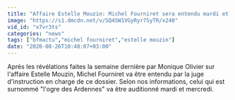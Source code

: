 ```yaml
---
title: "Affaire Estelle Mouzin: Michel Fourniret sera entendu mardi et mercredi par la juge d'instruction"
image: "https://s1.dmcdn.net/v/SQ4SW1VGyRyr7SyTR/x240"
vid_id: "x7vr3ts"
categories: "news"
tags: ["bfmactu","michel fourniret","estelle mouzin"]
date: "2020-08-26T10:48:07+03:00"
---
```

Après les révélations faites la semaine dernière par Monique Olivier sur l'affaire Estelle Mouzin, Michel Fourniret va être entendu par la juge d'instruction en charge de ce dossier. Selon nos informations, celui qui est surnommé &quot;l'ogre des Ardennes&quot; va être auditionné mardi et mercredi.
